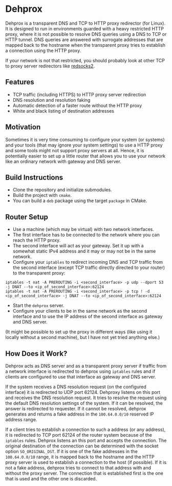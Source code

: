 
# Dehprox

Dehprox is a transparent DNS and TCP to HTTP proxy redirector (for Linux). It is designed to run in environments guarded with a heavy restricted HTTP proxy, where it is not possible to resolve DNS queries using a DNS to TCP or HTTP tunnel. DNS queries are answered with surrogate addresses that are mapped back to the hostname when the transparent proxy tries to establish a connection using the HTTP proxy.

If your network is not that restricted, you should probably look at other TCP to proxy server redirectors like [redsocks2](https://github.com/semigodking/redsocks).

## Features

* TCP traffic (including HTTPS) to HTTP proxy server redirection
* DNS resolution and resolution faking
* Automatic detection of a faster route without the HTTP proxy
* White and black listing of destination addresses

## Motivation

Sometimes it is very time consuming to configure your system (or systems) and your tools (that may ignore your system settings) to use a HTTP proxy and some tools might not support proxy servers at all. Hence, it is potentially easier to set up a little router that allows you to use your network like an ordinary network with gateway and DNS server.

## Build Instructions

* Clone the repository and initialize submodules.
* Build the project with `cmake`.
* You can build a `deb` package using the target `package` in CMake.

## Router Setup

* Use a machine (which may be virtual) with two network interfaces.
* The first interface has to be connected to the network where you can reach the HTTP proxy.
* The second interface will act as your gateway. Set it up with a somewhat static IPv4 address and it may or may not be in the same network.
* Configure your `iptables` to redirect incoming DNS and TCP traffic from the second interface (except TCP traffic directly directed to your router) to the transparent proxy:
```
iptables -t nat -A PREROUTING -i <second_interface> -p udp --dport 53 -j DNAT --to <ip_of_second_interface>:62124
iptables -t nat -A PREROUTING -i <second_interface> -p tcp ! -d <ip_of_second_interface> -j DNAT --to <ip_of_second_interface>:62124
```
* Start the `dehprox` server.
* Configure your clients to be in the same network as the second interface and to use the IP address of the second interface as gateway and DNS server.

(It might be possible to set up the proxy in different ways (like using it locally without a second machine), but I have not yet tried anything else.)

## How Does it Work?

Dehprox acts as DNS server and as a transparent proxy server if traffic from a network interface is redirected to dehprox using `iptables` rules and if clients are configured to use that interface as gateway and DNS server.

If the system receives a DNS resolution request (on the configured interface) it is redirected to UDP port 62124. Dehproxy listens on this port and receives the DNS resolution request. It tries to resolve the request using the default DNS resolution settings of the system. If it can be resolved, the answer is redirected to requester. If it cannot be resolved, dehprox generates and returns a fake address in the `100.64.0.0/10` reserved IP address range.

If a client tries to establish a connection to such a address (or any address), it is redirected to TCP port 62124 of the router system because of the `iptables` rules. Dehprox listens an this port and accepts the connection.
The original destination of the connection can be determined with the socket option `SO_ORIGINAL_DST`. If it is one of the fake addresses in the `100.64.0.0/10` range, it is mapped back to the hostname and the HTTP proxy server is used to establish a connection to the host (if possible). If it is not a fake address, dehprox tries to connect to that address with and without the proxy server. The connection that is established first is the one that is used and the other one is discarded.
